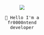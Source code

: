 <p align="center">
  <img src="https://i.gifer.com/bxB.gif">
   <br><br>
  <samp>
    👋 Hello I'm a<br />
    fr0000ntend<br />
    developer
  </samp>
</p>
